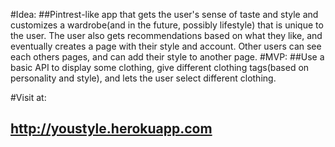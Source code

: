 #Idea: 
##Pintrest-like app that gets the user's sense of taste and style and customizes a wardrobe(and in the future, possibly lifestyle) that is unique to the user. The user also gets recommendations based on what they like, and eventually creates a page with their style and account. Other users can see each others pages, and can add their style to another page. 
#MVP: 
##Use a basic API to display some clothing, give different clothing tags(based on personality and style), and lets the user select different clothing. 

#Visit at:
## http://youstyle.herokuapp.com